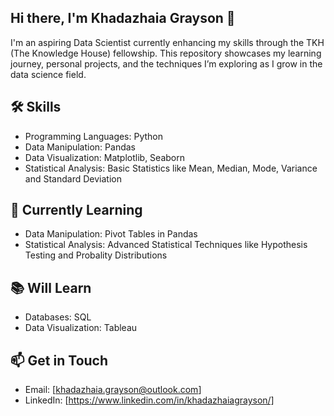 ## Hi there, I'm Khadazhaia Grayson 👋

<!--
**khadazhaia/khadazhaia** is a ✨ _special_ ✨ repository because its `README.md` (this file) appears on your GitHub profile.

Here are some ideas to get you started:

- 🔭 I’m currently working on ...
- 🌱 I’m currently learning ...
- 👯 I’m looking to collaborate on ...
- 🤔 I’m looking for help with ...
- 💬 Ask me about ...
- 📫 How to reach me: ...
- 😄 Pronouns: ...
- ⚡ Fun fact: ...
-->

I'm an aspiring Data Scientist currently enhancing my skills through the TKH (The Knowledge House) fellowship. This repository showcases my learning journey, personal projects, and the techniques I’m exploring as I grow in the data science field.

## 🛠 Skills

- Programming Languages: Python
- Data Manipulation: Pandas
- Data Visualization: Matplotlib, Seaborn
- Statistical Analysis: Basic Statistics like Mean, Median, Mode, Variance and Standard Deviation

## 🌱 Currently Learning

- Data Manipulation: Pivot Tables in Pandas
- Statistical Analysis: Advanced Statistical Techniques like Hypothesis Testing and Probality Distributions 

## 📚 Will Learn

- Databases: SQL 
- Data Visualization: Tableau

## 📫 Get in Touch 

- Email: [khadazhaia.grayson@outlook.com]
- LinkedIn: [https://www.linkedin.com/in/khadazhaiagrayson/]

